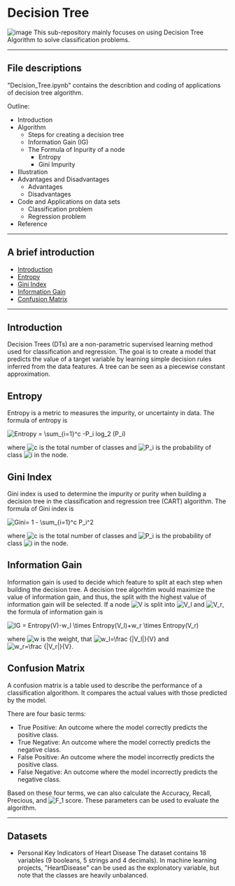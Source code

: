 # Decision Tree
![image](https://regenerativetoday.com/wp-content/uploads/2022/04/dt.png)
This sub-repository mainly focuses on using Decision Tree Algorithm to solve classification problems.

---
## File descriptions
"Decision_Tree.ipynb" contains the describtion and coding of applications of decision tree algorithm.

Outline:
- Introduction
- Algorithm
    - Steps for creating a decision tree
    - Information Gain (IG)
    - The Formula of Inpurity of a node
        - Entropy
        - Gini Impurity
- Illustration
- Advantages and Disadvantages
    - Advantages
    - Disadvantages
- Code and Applications on data sets
    - Classification problem
    - Regression problem
- Reference

---

## A brief introduction
* [Introduction](#Introduction)
* [Entropy](#Entropy)
* [Gini Index](#Gini)
* [Information Gain](#IG)
* [Confusion Matrix](#Confution)

---
## Introduction  <a class="anchor" id="Introduction"></a>
Decision Trees (DTs) are a non-parametric supervised learning method used for classification and regression. The goal is to create a model that predicts the value of a target variable by learning simple decision rules inferred from the data features. A tree can be seen as a piecewise constant approximation.
## Entropy  <a class="anchor" id="Entropy"></a>
Entropy is a metric to measures the impurity, or uncertainty in data. The formula of entropy is 

<img src="https://latex.codecogs.com/svg.image?Entropy&space;=&space;\sum_{i=1}^c&space;-P_i&space;log_2&space;(P_i)" title="Entropy = \sum_{i=1}^c -P_i log_2 (P_i)" />

where <img src="https://latex.codecogs.com/svg.image?c" title="c" /> is the total number of classes and <img src="https://latex.codecogs.com/svg.image?P_i" title="P_i" /> is the probability of class <img src="https://latex.codecogs.com/svg.image?i" title="i" /> in the node.
## Gini Index <a class="anchor" id="Gini"></a>
Gini index is used to determine the impurity or purity when building a decision tree in the classification and regression tree (CART) algorithm. The formula of Gini index is

<img src="https://latex.codecogs.com/svg.image?Gini=&space;1&space;-&space;\sum_{i=1}^c&space;P_i^2" title="Gini= 1 - \sum_{i=1}^c P_i^2" />

where <img src="https://latex.codecogs.com/svg.image?c" title="c" /> is the total number of classes and <img src="https://latex.codecogs.com/svg.image?P_i" title="P_i" /> is the probability of class <img src="https://latex.codecogs.com/svg.image?i" title="i" /> in the node.
## Information Gain  <a class="anchor" id="IG"></a>
Information gain is used to decide which feature to split at each step when building the decision tree. A decision tree algorhtim would maximize the value of information gain, and thus, the split with the highest value of information gain will be selected. If a node <img src="https://latex.codecogs.com/svg.image?V" title="V" /> is split into <img src="https://latex.codecogs.com/svg.image?V_l" title="V_l" /> and <img src="https://latex.codecogs.com/svg.image?V_r" title="V_r" />, the formula of information gain is

<img src="https://latex.codecogs.com/svg.image?IG&space;=&space;Entropy(V)-w_l&space;\times&space;Entropy(V_l)&plus;w_r&space;\times&space;Entropy(V_r)" title="IG = Entropy(V)-w_l \times Entropy(V_l)+w_r \times Entropy(V_r)" />

where <img src="https://latex.codecogs.com/svg.image?w" title="w" /> is the weight, that <img src="https://latex.codecogs.com/svg.image?w_l=\frac&space;{|V_l|}{V}" title="w_l=\frac {|V_l|}{V}" /> and <img src="https://latex.codecogs.com/svg.image?w_r=\frac&space;{|V_r|}{V}" title="w_r=\frac {|V_r|}{V}" />.

## Confusion Matrix
A confusion matrix is a table used to describe the performance of a classification algorithom. It compares the actual values with those predicted by the model. 

There are four basic terms:

* True Positive: An outcome where the model correctly predicts the positive class.
* True Negative: An outcome where the model correctly predicts the negative class.
* False Positive: An outcome where the model incorrectly predicts the positive class.
* False Negative: An outcome where the model incorrectly predicts the negative class.

Based on these four terms, we can also calculate the Accuracy, Recall, Precious, and <img src="https://latex.codecogs.com/svg.image?F_1" title="F_1" /> score. These parameters can be used to evaluate the algorithm.

---

## Datasets
* Personal Key Indicators of Heart Disease
  The dataset contains 18 variables (9 booleans, 5 strings and 4 decimals). In machine learning projects, "HeartDisease" can be used as the explonatory variable, but note that the classes are heavily unbalanced.

